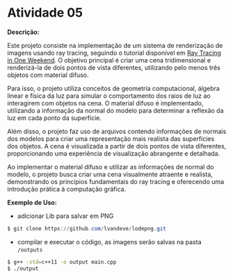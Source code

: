 # Atividade 05

**Descrição:**

Este projeto consiste na implementação de um sistema de renderização de imagens usando ray tracing, seguindo o tutorial disponível em [Ray Tracing in One Weekend](https://raytracing.github.io/books/RayTracingInOneWeekend.html). O objetivo principal é criar uma cena tridimensional e renderizá-la de dois pontos de vista diferentes, utilizando pelo menos três objetos com material difuso.

Para isso, o projeto utiliza conceitos de geometria computacional, álgebra linear e física da luz para simular o comportamento dos raios de luz ao interagirem com objetos na cena. O material difuso é implementado, utilizando a informação da normal do modelo para determinar a reflexão da luz em cada ponto da superfície.

Além disso, o projeto faz uso de arquivos contendo informações de normais dos modelos para criar uma representação mais realista das superfícies dos objetos. A cena é visualizada a partir de dois pontos de vista diferentes, proporcionando uma experiência de visualização abrangente e detalhada.

Ao implementar o material difuso e utilizar as informações de normal do modelo, o projeto busca criar uma cena visualmente atraente e realista, demonstrando os princípios fundamentais do ray tracing e oferecendo uma introdução prática à computação gráfica.

**Exemplo de Uso:**

- adicionar Lib para salvar em PNG

```powershell
$ git clone https://github.com/lvandeve/lodepng.git
```

- compilar e executar o código, as imagens serão salvas na pasta `/outputs`

```bash
$ g++ -std=c++11 -o output main.cpp
$ ./output
```
